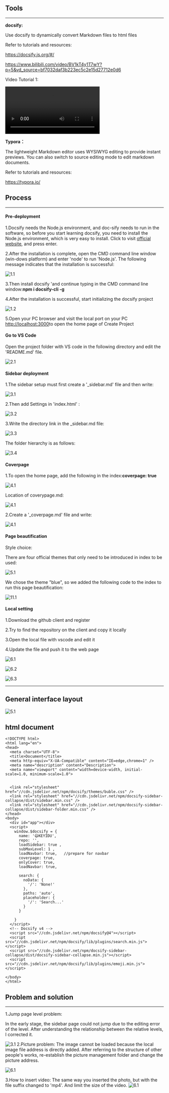 
## Tools

------

**docsify:**

Use docsify to dynamically convert Markdown files to html files

Refer to tutorials and resources:

https://docsify.js.org/#/

https://www.bilibili.com/video/BV1kT4y1T7wY?p=5&vd_source=bf7032daf3b223ec5c2e15d27712e0d6

Video Tutorial 1:

![视频](./img/0.mp4 ':include :type=video controls width=80% hight=400px') 

**Typora：**

The lightweight Markdown editor uses WYSIWYG editing to provide instant previews. You can also switch to source editing mode to edit markdown documents.

Refer to tutorials and resources:

https://typora.io/



## Process

------


#### **Pre-deployment**

1.Docsify needs the Node.js environment, and doc-sify needs to run in the software, so before you start learning docsify, you need to install the Node.js environment, which is very easy to install. Click to visit [official website](https://nodejs.org/en/), and press enter.

2.After the installation is complete, open the CMD command line window (win-dows platform) and enter 'node' to run 'Node.js'. The following message indicates that the installation is successful:

![1.1](./img/1.png)

3.Then install docsify 'and continue typing in the CMD command line window:**npm i docsify-cli -g**

4.After the installation is successful, start initializing the docsify project

![1.2](./img/2.png)

5.Open your PC browser and visit the local port on your PC [http://localhost:3000](http://localhost:3000/)to open the home page of Create Project

#### **Go to VS Code**
Open the project folder with VS code in the following directory and edit the 'README.md' file.

![2.1](./img/3.png)



#### **Sidebar deployment**

1.The sidebar setup must first create a '_sidebar.md' file and then write:

![3.1](./img/4.png)

2.Then add Settings in 'index.html' :

![3.2](./img/5.png)

3.Write the directory link in the _sidebar.md file:

![3.3](./img/4.png)

The folder hierarchy is as follows:

![3.4](./img/6.png)



#### **Coverpage**

1.To open the home page, add the following in the index:**coverpage: true**

![4.1](./img/2.1.png)

Location of coverypage.md:

![4.1](./img/2.2.png)

2.Create a '_coverpage.md' file and write:

![4.1](./img/7.png)

#### **Page beautification**

Style choice:

There are four official themes that only need to be introduced in index to be used:

![5.1](./img/8.png)

We chose the theme "blue", so we added the following code to the index to run this page beautification:

![11.1](./img/11.png)

#### **Local setting**

1.Download the github client and register

2.Try to find the repository on the client and copy it locally

3.Open the local file with vscode and edit it

4.Update the file and push it to the web page

![6.1](./img/24.png)

![6.2](./img/25.png)

![6.3](./img/26.png)

------


## **General interface layout**

![5.1](./img/23.png)

## **html document**
```
<!DOCTYPE html>
<html lang="en">
<head>
  <meta charset="UTF-8">
  <title>Document</title>
  <meta http-equiv="X-UA-Compatible" content="IE=edge,chrome=1" />
  <meta name="description" content="Description">
  <meta name="viewport" content="width=device-width, initial-scale=1.0, minimum-scale=1.0">
  
 
  <link rel="stylesheet" href="//cdn.jsdelivr.net/npm/docsify/themes/buble.css" />
  <link rel="stylesheet" href="//cdn.jsdelivr.net/npm/docsify-sidebar-collapse/dist/sidebar.min.css" />
  <link rel="stylesheet" href="//cdn.jsdelivr.net/npm/docsify-sidebar-collapse/dist/sidebar-folder.min.css" />
</head>
<body>
  <div id="app"></div>
  <script>
    window.$docsify = {
      name: '😃KEYIDU',
      repo: '',
      loadSidebar: true ,
      subMaxLevel: 1 ,
      loadNavbar: true,   //prepare for navbar
      coverpage: true,
      onlyCover: true,
      loadNavbar: true,
      
      search: {
        noData: {
          '/': 'None!'
        },
        paths: 'auto',
        placeholder: {
          '/': 'Search...'
        }
      }
     
    }
  </script>
  <!-- Docsify v4 -->
  <script src="//cdn.jsdelivr.net/npm/docsify@4"></script>
  <script src="//cdn.jsdelivr.net/npm/docsify/lib/plugins/search.min.js"></script>
  <script src="//cdn.jsdelivr.net/npm/docsify-sidebar-collapse/dist/docsify-sidebar-collapse.min.js"></script>
  <script src="//cdn.jsdelivr.net/npm/docsify/lib/plugins/emoji.min.js"></script>

</body>
</html>
```

## Problem and solution

------

1.Jump page level problem:

In the early stage, the sidebar page could not jump due to the editing error of the level. After understanding the relationship between the relative levels, I corrected it.

![3.1](./img/4.png)
2.Picture problem:
The image cannot be loaded because the local image file address is directly added. After referring to the structure of other people's works, re-establish the picture management folder and change the picture address.

![6.1](./img/9.png)

3.How to insert video:
The same way you inserted the photo, but with the file suffix changed to 'mp4'. And limit the size of the video.
![6.1](./img/10.png)

